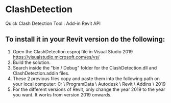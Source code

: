 # ClashDetection
Quick Clash Detection Tool : Add-in Revit API 


## To install it in your Revit version do the following: ##

1. Open the ClashDetection.csproj file in Visual Studio 2019 https://visualstudio.microsoft.com/es/vs/
2. Build the solution.
3. Search inside the "bin / Debug" folder for the ClashDetection.dll and ClashDetection.addin files.
4. These 2 previous files copy and paste them into the following path on your local computer: C: \ ProgramData \ Autodesk \ Revit \ Addins \ 2019
5. For the different versions of Revit, only change the year 2019 to the year you want. It works from version 2019 onwards.
